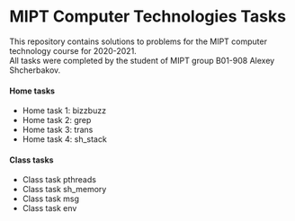 # MIPT Computer Technologies Tasks

This repository contains solutions to problems for the MIPT computer technology course for 2020-2021. <br>
All tasks were completed by the student of MIPT group B01-908 Alexey Shcherbakov. 

#### Home tasks
* Home task 1: bizzbuzz
* Home task 2: grep
* Home task 3: trans
* Home task 4: sh_stack

#### Class tasks
* Class task pthreads
* Class task sh_memory
* Class task msg
* Class task env
